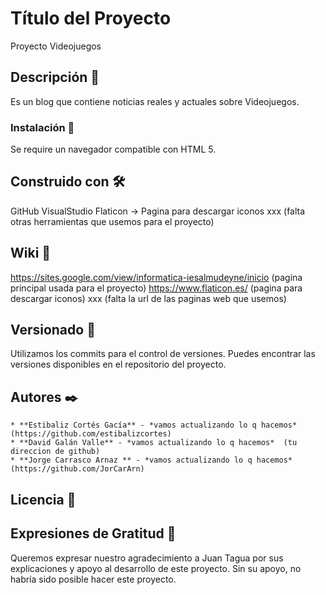 # Título del Proyecto
Proyecto Videojuegos

## Descripción 🚀
Es un blog que contiene noticias reales y actuales sobre Videojuegos.

### Instalación 🔧
Se require un navegador compatible con HTML 5.
## Construido con 🛠️
GitHub
VisualStudio 
Flaticon -> Pagina para descargar iconos
xxx (falta otras herramientas que usemos para el proyecto)

## Wiki 📖
https://sites.google.com/view/informatica-iesalmudeyne/inicio (pagina principal usada para el proyecto)
https://www.flaticon.es/ (pagina para descargar iconos)
xxx (falta la url de las paginas web que usemos)

## Versionado 📌
Utilizamos los commits para el control de versiones. 
Puedes encontrar las versiones disponibles en el repositorio del proyecto. 

## Autores ✒️
    * **Estibaliz Cortés Gacía** - *vamos actualizando lo q hacemos* (https://github.com/estibalizcortes)
    * **David Galán Valle** - *vamos actualizando lo q hacemos*  (tu direccion de github)
    * **Jorge Carrasco Arnaz ** - *vamos actualizando lo q hacemos* (https://github.com/JorCarArn)

## Licencia 📄

## Expresiones de Gratitud 🎁
Queremos expresar nuestro agradecimiento a Juan Tagua por sus explicaciones y apoyo al desarrollo de este proyecto. 
Sin su apoyo, no habría sido posible hacer este proyecto.